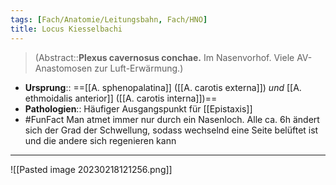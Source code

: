 ```yaml
---
tags: [Fach/Anatomie/Leitungsbahn, Fach/HNO]
title: Locus Kiesselbachi
---
```

> (Abstract::**Plexus cavernosus conchae.** Im Nasenvorhof. Viele AV-Anastomosen zur Luft-Erwärmung.)
- **Ursprung**:: ==[[A. sphenopalatina]] ([[A. carotis externa]]) *und* [[A. ethmoidalis anterior]] ([[A. carotis interna]])==
- **Pathologien**:: Häufiger Ausgangspunkt für [[Epistaxis]]
- #FunFact Man atmet immer nur durch ein Nasenloch. Alle ca. 6h ändert sich der Grad der Schwellung, sodass wechselnd eine Seite belüftet ist und die andere sich regenieren kann

---
![[Pasted image 20230218121256.png]]